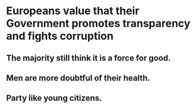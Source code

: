 # Europeans value that their Government promotes transparency and fights corruption

## The majority still think it is a force for good.

## Men are more doubtful of their health.

## Party like young citizens.
